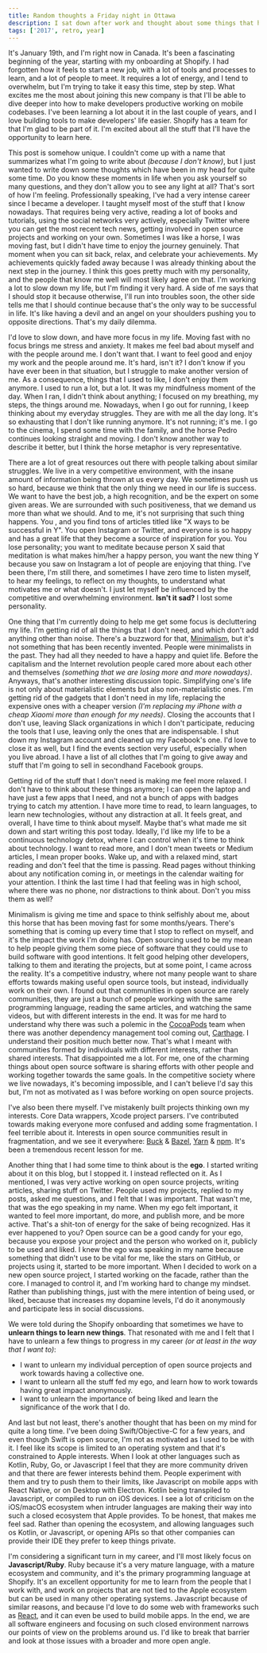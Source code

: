 ```yaml
---
title: Random thoughts a Friday night in Ottawa
description: I sat down after work and thought about some things that have been in my mind for some time. I wrote them in this blog post that if I have to summarize it, it talks about minimalism, open source, egno, and career paths.
tags: ['2017', retro, year]
---
```


It's January 19th, and I'm right now in Canada. It's been a fascinating beginning of the year, starting with my onboarding at Shopify. I had forgotten how it feels to start a new job, with a lot of tools and processes to learn, and a lot of people to meet. It requires a lot of energy, and I tend to overwhelm, but I'm trying to take it easy this time, step by step. What excites me the most about joining this new company is that I'll be able to dive deeper into how to make developers productive working on mobile codebases. I've been learning a lot about it in the last couple of years, and I love building tools to make developers' life easier. Shopify has a team for that I'm glad to be part of it. I'm excited about all the stuff that I'll have the opportunity to learn here.

This post is somehow unique. I couldn't come up with a name that summarizes what I'm going to write about _(because I don't know)_, but I just wanted to write down some thoughts which have been in my head for quite some time. Do you know these moments in life when you ask yourself so many questions, and they don't allow you to see any light at all? That's sort of how I'm feeling. Professionally speaking, I've had a very intense career since I became a developer. I taught myself most of the stuff that I know nowadays. That requires being very active, reading a lot of books and tutorials, using the social networks very actively, especially Twitter where you can get the most recent tech news, getting involved in open source projects and working on your own. Sometimes I was like a horse, I was moving fast, but I didn't have time to enjoy the journey genuinely. That moment when you can sit back, relax, and celebrate your achievements. My achievements quickly faded away because I was already thinking about the next step in the journey. I think this goes pretty much with my personality, and the people that know me well will most likely agree on that. I'm working a lot to slow down my life, but I'm finding it very hard. A side of me says that I should stop it because otherwise, I'll run into troubles soon, the other side tells me that I should continue because that's the only way to be successful in life. It's like having a devil and an angel on your shoulders pushing you to opposite directions. That's my daily dilemma.

I'd love to slow down, and have more focus in my life. Moving fast with no focus brings me stress and anxiety. It makes me feel bad about myself and with the people around me. I don't want that. I want to feel good and enjoy my work and the people around me. It's hard, isn't it? I don't know if you have ever been in that situation, but I struggle to make another version of me. As a consequence, things that I used to like, I don't enjoy them anymore. I used to run a lot, but a lot. It was my mindfulness moment of the day. When I ran, I didn't think about anything; I focused on my breathing, my steps, the things around me. Nowadays, when I go out for running, I keep thinking about my everyday struggles. They are with me all the day long. It's so exhausting that I don't like running anymore. It's not running; it's me. I go to the cinema, I spend some time with the family, and the horse Pedro continues looking straight and moving. I don't know another way to describe it better, but I think the horse metaphor is very representative.

There are a lot of great resources out there with people talking about similar struggles. We live in a very competitive environment, with the insane amount of information being thrown at us every day. We sometimes push us so hard, because we think that the only thing we need in our life is success. We want to have the best job, a high recognition, and be the expert on some given areas. We are surrounded with such positiveness, that we demand us more than what we should. And to me, it's not surprising that such thing happens. You , and you find tons of articles titled like "X ways to be successful in Y". You open Instagram or Twitter, and everyone is so happy and has a great life that they become a source of inspiration for you. You lose personality; you want to meditate because person X said that meditation is what makes him/her a happy person, you want the new thing Y because you saw on Instagram a lot of people are enjoying that thing. I've been there, I'm still there, and sometimes I have zero time to listen myself, to hear my feelings, to reflect on my thoughts, to understand what motivates me or what doesn't. I just let myself be influenced by the competitive and overwhelming environment. **Isn't it sad?** I lost some personality.

One thing that I'm currently doing to help me get some focus is decluttering my life. I'm getting rid of all the things that I don't need, and which don't add anything other than noise. There's a buzzword for that, [Minimalism](https://www.theminimalists.com/minimalism/), but it's not something that has been recently invented. People were minimalists in the past. They had all they needed to have a happy and quiet life. Before the capitalism and the Internet revolution people cared more about each other and themselves _(something that we are losing more and more nowadays)_. Anyways, that's another interesting discussion topic. Simplifying one's life is not only about materialistic elements but also non-materialistic ones. I'm getting rid of the gadgets that I don't need in my life, replacing the expensive ones with a cheaper version _(I'm replacing my iPhone with a cheap Xiaomi more than enough for my needs)_. Closing the accounts that I don't use, leaving Slack organizations in which I don't participate, reducing the tools that I use, leaving only the ones that are indispensable. I shut down my Instagram account and cleaned up my Facebook's one. I'd love to close it as well, but I find the events section very useful, especially when you live abroad. I have a list of all clothes that I'm going to give away and stuff that I'm going to sell in secondhand Facebook groups.

Getting rid of the stuff that I don't need is making me feel more relaxed. I don't have to think about these things anymore; I can open the laptop and have just a few apps that I need, and not a bunch of apps with badges trying to catch my attention. I have more time to read, to learn languages, to learn new technologies, without any distraction at all. It feels great, and overall, I have time to think about myself. Maybe that's what made me sit down and start writing this post today. Ideally, I'd like my life to be a continuous technology detox, where I can control when it's time to think about technology. I want to read more, and I don't mean tweets or Medium articles, I mean proper books. Wake up, and with a relaxed mind, start reading and don't feel that the time is passing. Read pages without thinking about any notification coming in, or meetings in the calendar waiting for your attention. I think the last time I had that feeling was in high school, where there was no phone, nor distractions to think about. Don't you miss them as well?

Minimalism is giving me time and space to think selfishly about me, about this horse that has been moving fast for some months/years. There's something that is coming up every time that I stop to reflect on myself, and it's the impact the work I'm doing has. Open sourcing used to be my mean to help people giving them some piece of software that they could use to build software with good intentions. It felt good helping other developers, talking to them and iterating the projects, but at some point, I came across the reality. It's a competitive industry, where not many people want to share efforts towards making useful open source tools, but instead, individually work on their own. I found out that communities in open source are rarely communities, they are just a bunch of people working with the same programming language, reading the same articles, and watching the same videos, but with different interests in the end. It was for me hard to understand why there was such a polemic in the [CocoaPods](https://cocoapods.org) team when there was another dependency management tool coming out, [Carthage](https://github.com/carthage). I understand their position much better now. That's what I meant with communities formed by individuals with different interests, rather than shared interests. That disappointed me a lot. For me, one of the charming things about open source software is sharing efforts with other people and working together towards the same goals. In the competitive society where we live nowadays, it's becoming impossible, and I can't believe I'd say this but, I'm not as motivated as I was before working on open source projects.

I've also been there myself. I've mistakenly built projects thinking own my interests. Core Data wrappers, Xcode project parsers. I've contributed towards making everyone more confused and adding some fragmentation. I feel terrible about it. Interests in open source communities result in fragmentation, and we see it everywhere: [Buck](https://buckbuild.com/) & [Bazel](https://bazel.build/), [Yarn](https://yarnpkg.com/en/) & [npm](https://www.npmjs.com/). It's been a tremendous recent lesson for me.

Another thing that I had some time to think about is the **ego**. I started writing about it on this blog, but I stopped it. I instead reflected on it. As I mentioned, I was very active working on open source projects, writing articles, sharing stuff on Twitter. People used my projects, replied to my posts, asked me questions, and I felt that I was important. That wasn't me, that was the ego speaking in my name. When my ego felt important, it wanted to feel more important, do more, and publish more, and be more active. That's a shit-ton of energy for the sake of being recognized. Has it ever happened to you? Open source can be a good candy for your ego, because you expose your project and the person who worked on it, publicly to be used and liked. I knew the ego was speaking in my name because something that didn't use to be vital for me, like the stars on GitHub, or projects using it, started to be more important. When I decided to work on a new open source project, I started working on the facade, rather than the core. I managed to control it, and I'm working hard to change my mindset. Rather than publishing things, just with the mere intention of being used, or liked, because that increases my dopamine levels, I'd do it anonymously and participate less in social discussions.

We were told during the Shopify onboarding that sometimes we have to **unlearn things to learn new things**. That resonated with me and I felt that I have to unlearn a few things to progress in my career _(or at least in the way that I want to)_:

- I want to unlearn my individual perception of open source projects and work towards having a collective one.
- I want to unlearn all the stuff fed my ego, and learn how to work towards having great impact anonymously.
- I want to unlearn the importance of being liked and learn the significance of the work that I do.

And last but not least, there's another thought that has been on my mind for quite a long time. I've been doing Swift/Objective-C for a few years, and even though Swift is open source, I'm not as motivated as I used to be with it. I feel like its scope is limited to an operating system and that it's constrained to Apple interests. When I look at other languages such as Kotlin, Ruby, Go, or Javascript I feel that they are more community driven and that there are fewer interests behind them. People experiment with them and try to push them to their limits, like Javascript on mobile apps with React Native, or on Desktop with Electron. Kotlin being transpiled to Javascript, or compiled to run on iOS devices. I see a lot of criticism on the iOS/macOS ecosystem when intruder languages are making their way into such a closed ecosystem that Apple provides. To be honest, that makes me feel sad. Rather than opening the ecosystem, and allowing languages such os Kotlin, or Javascript, or opening APIs so that other companies can provide their IDE they prefer to keep things private.

I'm considering a significant turn in my career, and I'll most likely focus on **Javascript/Ruby**. Ruby because it's a very mature language, with a mature ecosystem and community, and it's the primary programming language at Shopify. It's an excellent opportunity for me to learn from the people that I work with, and work on projects that are not tied to the Apple ecosystem but can be used in many other operating systems. Javascript because of similar reasons, and because I'd love to do some web with frameworks such as [React](https://reactjs.org/), and it can even be used to build mobile apps. In the end, we are all software engineers and focusing on such closed environment narrows our points of view on the problems around us. I'd like to break that barrier and look at those issues with a broader and more open angle.

